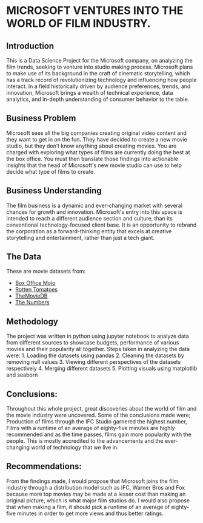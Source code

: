 # MICROSOFT VENTURES INTO THE WORLD OF FILM INDUSTRY.

## Introduction

This is a Data Science Project for the Microsoft company, on analyzing the film trends, seeking to venture into studio making process. Microsoft plans to make use of its background in the craft of cinematic storytelling, which has a track record of revolutionizing technology and influencing how people interact. In a field historically driven by audience preferences, trends, and innovation, Microsoft brings a wealth of technical experience, data analytics, and in-depth understanding of consumer behavior to the table. 

## Business Problem

Microsoft sees all the big companies creating original video content and they want to get in on the fun. They have decided to create a new movie studio, but they don’t know anything about creating movies. You are charged with exploring what types of films are currently doing the best at the box office. You must then translate those findings into actionable insights that the head of Microsoft's new movie studio can use to help decide what type of films to create.

## Business Understanding
The film business is a dynamic and ever-changing market with several chances for growth and innovation. Microsoft's entry into this space is intended to reach a different audience section and culture, than its conventional technology-focused client base. It is an opportunity to rebrand the corporation as a forward-thinking entity that excels at creative storytelling and entertainment, rather than just a tech giant. 

## The Data

These are movie datasets from:

* [Box Office Mojo](https://www.boxofficemojo.com/)
* [Rotten Tomatoes](https://www.rottentomatoes.com/)
* [TheMovieDB](https://www.themoviedb.org/)
* [The Numbers](https://www.the-numbers.com/)

## Methodology
The project was written in python using jupyter notebook to analyze data from different sources to showcase budgets, performance of various movies and their popularity all together. Steps taken in analyzing the data were:
                                                1. Loading the datasets using pandas
                                                2. Cleaning the datasets by removing null values
                                                3. Viewing different perspectives of the datasets respectively
                                                4. Merging different datasets
                                                5. Plotting visuals using matplotlib and seaborn

## Conclusions:
Throughout this whole project, great discoveries about the world of film and the movie industry were uncovered. Some of the conclusions made were; Production of films through the IFC Studio garnered the highest number, Films with a runtime of an average of eighty-five minutes are highly recommended and as the time passes, films gain more popularity with the people. This is mostly accredited to the advancements and the ever-changing world of technology that we live in. 

## Recommendations:
From the findings made, I would propose that Microsoft joins the film industry through a distribution model such as IFC, Warner Bros and Fox because more top movies may be made at a lesser cost than making an original picture, which is what major film studios do. I would also propose that when making a film, it should pick a runtime of an average of eighty-five minutes in order to get more views and thus better ratings.
